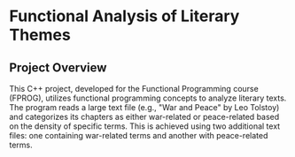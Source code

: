 # Functional Analysis of Literary Themes

## Project Overview

This C++ project, developed for the Functional Programming course (FPROG), utilizes functional programming concepts to analyze literary texts. The program reads a large text file (e.g., "War and Peace" by Leo Tolstoy) and categorizes its chapters as either war-related or peace-related based on the density of specific terms. This is achieved using two additional text files: one containing war-related terms and another with peace-related terms.
